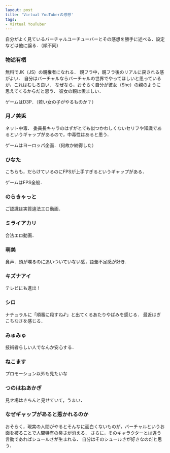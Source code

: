 ```yaml
---
layout: post
title: 'Virtual YouTuberの感想'
tags:
- Virtual YouTuber
---
```


自分がよく見ているバーチャルユーチューバーとその感想を勝手に述べる．設定などは他に譲る．（順不同）

### 物述有栖

無料でJK（JS）の親権者になれる．
親フラ中，親フラ後のリアルに戻される感がよい．
自分はバーチャルならバーチャルの世界でやってほしいと思っているが，これはむしろ良い．
なぜなら，おそらく自分が彼女（She）の親のように思えてくるからだと思う．
彼女の親は羨ましい．

ゲームはD3P．（若い女の子がやるものか？）

### 月ノ美兎

ネット中毒．
委員長キャラのはずがとても似つかわしくないセリフや知識であるというギャップがあるので，中毒性はあると思う．

ゲームはヨーロッパ企画．（何故か納得した）

### ひなた

こちらも，だらけているのにFPSが上手すぎるというギャップがある．

ゲームはFPS全般．

### のらきゃっと

ご認識は実質違法エロ動画．

### ミライアカリ

合法エロ動画．

### 萌美

鼻声．頭が喋るのに追いついていない感，語彙不足感が好き.

### キズナアイ

テレビにも進出！

### シロ

ナチュラルに「順番に殺すね♪」と出てくるあたりやばみを感じる．
最近はぎこちなさを感じる．

### みゅみゅ

技術者らしい人でなんか安心する．

### ねこます

プロモーション以外も見たいな

### つのはねあかぎ

見せ場はきちんと見せていて，うまい．

### なぜギャップがあると惹かれるのか

おそらく，現実の人間がやるとそんなに面白くないものが，バーチャルというお面を被ることで人間特有の臭さが消える．
さらに，そのキャラクターとは違う言動であればシュールさが生まれる．
自分はそのシュールさが好きなのだと思う．

